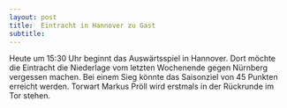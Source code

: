 ```yaml
---
layout: post
title:  Eintracht in Hannover zu Gast
subtitle:  
---
```


Heute um 15:30 Uhr beginnt das Auswärtsspiel in Hannover. Dort möchte die Eintracht die Niederlage vom letzten Wochenende gegen Nürnberg vergessen machen. Bei einem Sieg könnte das Saisonziel von 45 Punkten erreicht werden. Torwart Markus Pröll wird erstmals in der Rückrunde im Tor stehen. 



